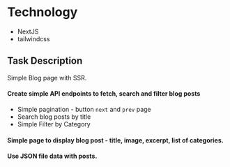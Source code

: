 # Technology
  - NextJS
  - tailwindcss

## Task Description
Simple Blog page with SSR.

#### Create simple API endpoints to fetch, search and filter blog posts
  - Simple pagination - button `next` and `prev` page
  - Search blog posts by title
  - Simple Filter by Category
#### Simple page to display blog post - title, image, excerpt, list of categories.
#### Use JSON file data with posts.
